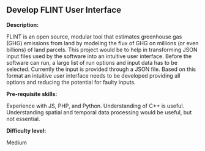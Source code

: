 ## Develop FLINT User Interface

**Description:** 

FLINT is an open source, modular tool that estimates greenhouse gas (GHG) emissions from land by modeling the flux of GHG on millions (or even billions) of land parcels. This project would be to help in transforming JSON input files used by the software into an intuitive user interface. Before the software can run, a large list of run options and input data has to be selected. Currently the input is provided through a JSON file. Based on this format an intuitive user interface needs to be developed providing all options and reducing the potential for faulty inputs. 

**Pre-requisite skills:** 

Experience with JS, PHP, and Python. Understanding of C++ is useful. Understanding spatial and temporal data processing would be useful, but not essential.

**Difficulty level:** 

Medium
